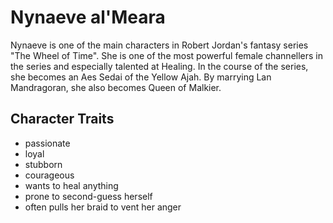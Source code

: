 # Nynaeve al\'Meara

Nynaeve is one of the main characters in Robert Jordan\'s fantasy series "The Wheel of Time". 
She is one of the most powerful female channellers in the series and especially talented at Healing. In the course of the series, she becomes an Aes Sedai of the Yellow Ajah.
By marrying Lan Mandragoran, she also becomes Queen of Malkier. 

## Character Traits

* passionate
* loyal
* stubborn
* courageous
* wants to heal anything
* prone to second-guess herself
* often pulls her braid to vent her anger

